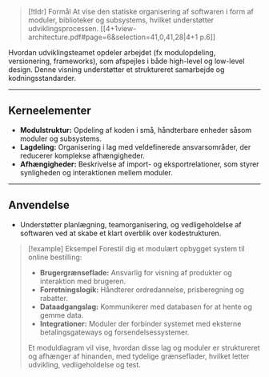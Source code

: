 
> [!tldr] Formål
>At vise den statiske organisering af softwaren i form af moduler, biblioteker og subsystems, hvilket understøtter udviklingsprocessen.
> [[4+1view-architecture.pdf#page=6&selection=41,0,41,28|4+1 p.6]]

Hvordan udviklingsteamet opdeler arbejdet (fx modulopdeling, versionering, frameworks), som afspejles i både high-level og low-level design. Denne visning understøtter et struktureret samarbejde og kodningsstandarder.

---

## Kerneelementer
- **Modulstruktur:** Opdeling af koden i små, håndterbare enheder såsom moduler og subsystems.
- **Lagdeling:** Organisering i lag med veldefinerede ansvarsområder, der reducerer komplekse afhængigheder.
- **Afhængigheder:** Beskrivelse af import- og eksportrelationer, som styrer synligheden og interaktionen mellem moduler.

---

## Anvendelse
- Understøtter planlægning, teamorganisering, og vedligeholdelse af softwaren ved at skabe et klart overblik over kodestrukturen.

> [!example] Eksempel
> Forestil dig et modulært opbygget system til online bestilling:
>- **Brugergrænseflade:** Ansvarlig for visning af produkter og interaktion med brugeren.
>- **Forretningslogik:** Håndterer ordredannelse, prisberegning og rabatter.
>- **Dataadgangslag:** Kommunikerer med databasen for at hente og gemme data.
>- **Integrationer:** Moduler der forbinder systemet med eksterne betalingsgateways og forsendelsessystemer.
>
> Et moduldiagram vil vise, hvordan disse lag og moduler er struktureret og afhænger af hinanden, med tydelige grænseflader, hvilket letter udvikling, vedligeholdelse og test.
